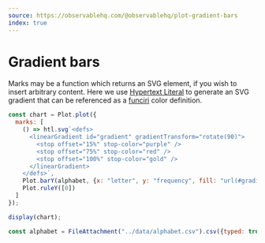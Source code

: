 ```yaml
---
source: https://observablehq.com/@observablehq/plot-gradient-bars
index: true
---
```


# Gradient bars

Marks may be a function which returns an SVG element, if you wish to insert arbitrary content. Here we use [Hypertext Literal](https://observablehq.com/@observablehq/htl) to generate an SVG gradient that can be referenced as a [funciri](https://developer.mozilla.org/en-US/docs/Web/SVG/Content_type#funciri) color definition.

```js echo
const chart = Plot.plot({
  marks: [
    () => htl.svg`<defs>
      <linearGradient id="gradient" gradientTransform="rotate(90)">
        <stop offset="15%" stop-color="purple" />
        <stop offset="75%" stop-color="red" />
        <stop offset="100%" stop-color="gold" />
      </linearGradient>
    </defs>`,
    Plot.barY(alphabet, {x: "letter", y: "frequency", fill: "url(#gradient)"}),
    Plot.ruleY([0])
  ]
});

display(chart);
```

```js echo
const alphabet = FileAttachment("../data/alphabet.csv").csv({typed: true});
```
